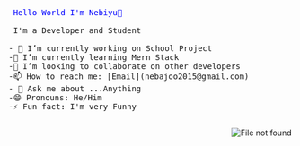 <pre>
<font color="blue"> Hello World I'm Nebiyu👋 </font>

 I'm a Developer and Student

- 🔭 I’m currently working on School Project
-🌱 I’m currently learning Mern Stack
-👯 I’m looking to collaborate on other developers
-📫 How to reach me: [Email](nebajoo2015@gmail.com)
- 💬 Ask me about ...Anything
-😄 Pronouns: He/Him
-⚡ Fun fact: I'm very Funny

</pre>
<img ser="https://www.google.com/url?sa=i&url=https%3A%2F%2Fvideoplasty.com%2Fstock-animation%2Fmidnight-coding-late-night-session-lofi-animation-28139&psig=AOvVaw3rhDqXwnsxn5p-0qeStrYV&ust=1672910117594000&source=images&cd=vfe&ved=0CBAQjRxqFwoTCPC1oYTKrfwCFQAAAAAdAAAAABAI" alt="File not found" align="right"/>
<!--
**Nebajooo/Nebajooo** is a ✨ _special_ ✨ repository because its `README.md` (this file) appears on your GitHub profile.

Here are some ideas to get you started:

- 🔭 I’m currently working on ...
- 🌱 I’m currently learning ...
- 👯 I’m looking to collaborate on ...
- 🤔 I’m looking for help with ...
- 💬 Ask me about ...
- 📫 How to reach me: ...
- 😄 Pronouns: ...
- ⚡ Fun fact: ...
-->
